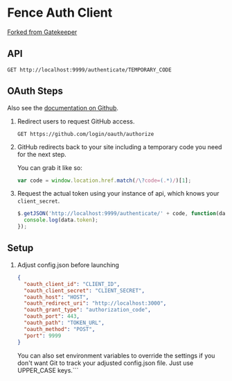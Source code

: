 # Fence Auth Client

[Forked from Gatekeeper](https://github.com/prose/gatekeeper)

## API

```
GET http://localhost:9999/authenticate/TEMPORARY_CODE
```

## OAuth Steps

Also see the [documentation on Github](http://developer.github.com/v3/oauth/).

1.  Redirect users to request GitHub access.

    ```
    GET https://github.com/login/oauth/authorize
    ```

2.  GitHub redirects back to your site including a temporary code you need for the next step.

    You can grab it like so:

    ```js
    var code = window.location.href.match(/\?code=(.*)/)[1];
    ```

3.  Request the actual token using your instance of api, which knows your `client_secret`.

    ```js
    $.getJSON('http://localhost:9999/authenticate/' + code, function(data) {
      console.log(data.token);
    });
    ```

## Setup

1.  Adjust config.json before launching

    ```json
    {
      "oauth_client_id": "CLIENT_ID",
      "oauth_client_secret": "CLIENT_SECRET",
      "oauth_host": "HOST",
      "oauth_redirect_uri": "http://localhost:3000",
      "oauth_grant_type": "authorization_code",
      "oauth_port": 443,
      "oauth_path": "TOKEN_URL",
      "oauth_method": "POST",
      "port": 9999
    }
    ```

    You can also set environment variables to override the settings if you don't want Git to track your adjusted config.json file. Just use UPPER_CASE keys.```
